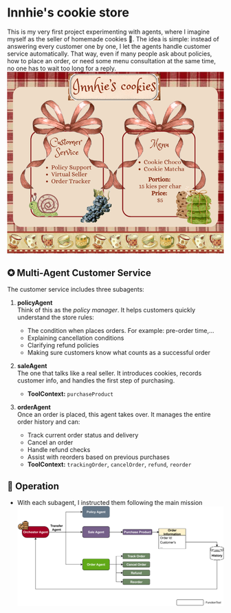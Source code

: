 # Innhie's cookie store
This is my very first project experimenting with agents, where I imagine myself as the seller of homemade cookies 🍪. The idea is simple: instead of answering every customer one by one, I let the agents handle customer service automatically. That way, even if many people ask about policies, how to place an order, or need some menu consultation at the same time, no one has to wait too long for a reply.
![innhie's coookie information](images/InnhieCookies.png)

## ✪ Multi-Agent Customer Service
The customer service includes three subagents:
1. **policyAgent**  
   Think of this as the *policy manager*. It helps customers quickly understand the store rules:  
   - The condition when places orders. For example: pre-order time,...
   - Explaining cancellation conditions  
   - Clarifying refund policies  
   - Making sure customers know what counts as a successful order  

2. **saleAgent**  
   The one that talks like a real seller. It introduces cookies, records customer info, and handles the first step of purchasing.  
   - **ToolContext:** `purchaseProduct`  

3. **orderAgent**  
   Once an order is placed, this agent takes over. It manages the entire order history and can:  
   - Track current order status and delivery  
   - Cancel an order  
   - Handle refund checks  
   - Assist with reorders based on previous purchases  
   - **ToolContext:** `trackingOrder`, `cancelOrder`, `refund`, `reorder`

## 🧩 Operation
- With each subagent, I instructed them following the main mission
  ![workflow](images/customerSercAgent.png)


